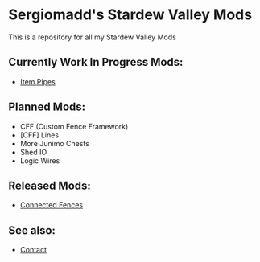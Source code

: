 # Sergiomadd's Stardew Valley Mods
This is a repository for all my Stardew Valley Mods

## Currently Work In Progress Mods:
- [Item Pipes](https://github.com/sergiomadd/StardewValleyMods/edit/main/ItemPipes)


## Planned Mods:
- CFF (Custom Fence Framework)
- [CFF] Lines
- More Junimo Chests
- Shed IO
- Logic Wires

## Released Mods:
- [Connected Fences](https://github.com/sergiomadd/StardewValleyMods/edit/main/ConnectedFences)

## See also:
- [Contact](https://twitter.com/sergio_madd)

